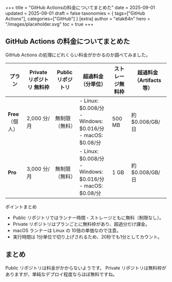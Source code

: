 +++
title = "GitHub Actionsの料金についてまとめた"
date = 2025-09-01
updated = 2025-09-01
draft = false
taxonomies = { tags=["GitHub Actions"], categories=["GitHub"] }
[extra]
author = "etak64n"
hero = "/images/placeholder.svg"
toc = true
+++

## GitHub Actions の料金についてまとめた

GitHub Actions の処理にどれくらい料金がかかるのか調べてみました。

| プラン          | Private リポジトリ 無料枠 | Public リポジトリ | 超過料金（分単位）                                                       | ストレージ無料枠 | 超過料金（Artifacts 等） |
| ------------ | ----------------- | ------------ | --------------------------------------------------------------- | -------- | ----------------- |
| **Free**（個人） | 2,000 分/月         | 無制限（無料）      | - Linux: \$0.008/分<br>- Windows: \$0.016/分<br>- macOS: \$0.08/分 | 500 MB   | 約 \$0.008/GB/日    |
| **Pro**      | 3,000 分/月         | 無制限（無料）      | - Linux: \$0.008/分<br>- Windows: \$0.016/分<br>- macOS: \$0.08/分 | 1 GB     | 約 \$0.008/GB/日    |


ポイントまとめ
- Public リポジトリではランナー時間・ストレージともに無料（制限なし）。
- Private リポジトリはプランごとに無料枠があり、超過分だけ課金。
- macOS ランナーは Linux の 10倍の単価なので注意。
- 実行時間は 1分単位で切り上げされるため、20秒でも1分としてカウント。

## まとめ
Public リポジトリは料金がかからないようです。
Private リポジトリは無料枠がありますが、単純なデプロイ程度ならほぼ無料ですね。